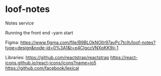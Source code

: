 # loof-notes
Notes service

Running the front end
-yarn start

Figma:
https://www.figma.com/file/B9BLOkNOIlr97avPc7tcIh/loof-notes?type=design&node-id=0%3A1&t=e4CIgccVNXpKK9ij-1

Libraries:
https://github.com/reactstrap/reactstrap
https://react-icons.github.io/react-icons/icons?name=io5
https://github.com/facebook/lexical
